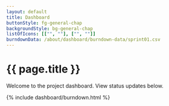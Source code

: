 ```yaml
---
layout: default
title: Dashboard
buttonStyle: fg-general-chap
backgroundStyle: bg-general-chap
listOfIcons: [["", ""], ["", ""]]
burndownData: /about/dashboard/burndown-data/sprint01.csv
---
```

# {{ page.title }}

Welcome to the project dashboard.
View status updates below.

{% include dashboard/burndown.html %}